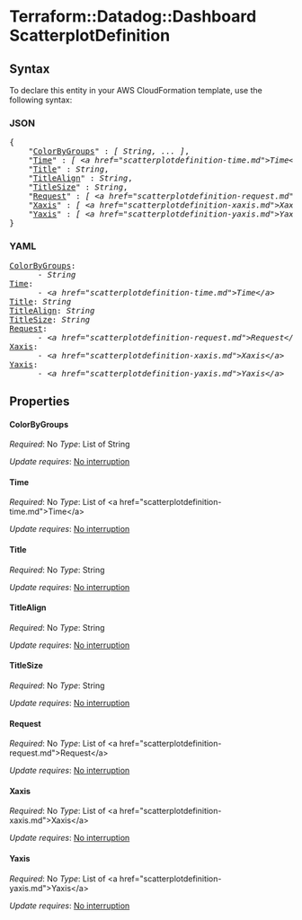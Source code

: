 # Terraform::Datadog::Dashboard ScatterplotDefinition

## Syntax

To declare this entity in your AWS CloudFormation template, use the following syntax:

### JSON

<pre>
{
    "<a href="#colorbygroups" title="ColorByGroups">ColorByGroups</a>" : <i>[ String, ... ]</i>,
    "<a href="#time" title="Time">Time</a>" : <i>[ &lt;a href=&#34;scatterplotdefinition-time.md&#34;&gt;Time&lt;/a&gt;, ... ]</i>,
    "<a href="#title" title="Title">Title</a>" : <i>String</i>,
    "<a href="#titlealign" title="TitleAlign">TitleAlign</a>" : <i>String</i>,
    "<a href="#titlesize" title="TitleSize">TitleSize</a>" : <i>String</i>,
    "<a href="#request" title="Request">Request</a>" : <i>[ &lt;a href=&#34;scatterplotdefinition-request.md&#34;&gt;Request&lt;/a&gt;, ... ]</i>,
    "<a href="#xaxis" title="Xaxis">Xaxis</a>" : <i>[ &lt;a href=&#34;scatterplotdefinition-xaxis.md&#34;&gt;Xaxis&lt;/a&gt;, ... ]</i>,
    "<a href="#yaxis" title="Yaxis">Yaxis</a>" : <i>[ &lt;a href=&#34;scatterplotdefinition-yaxis.md&#34;&gt;Yaxis&lt;/a&gt;, ... ]</i>
}
</pre>

### YAML

<pre>
<a href="#colorbygroups" title="ColorByGroups">ColorByGroups</a>: <i>
      - String</i>
<a href="#time" title="Time">Time</a>: <i>
      - &lt;a href=&#34;scatterplotdefinition-time.md&#34;&gt;Time&lt;/a&gt;</i>
<a href="#title" title="Title">Title</a>: <i>String</i>
<a href="#titlealign" title="TitleAlign">TitleAlign</a>: <i>String</i>
<a href="#titlesize" title="TitleSize">TitleSize</a>: <i>String</i>
<a href="#request" title="Request">Request</a>: <i>
      - &lt;a href=&#34;scatterplotdefinition-request.md&#34;&gt;Request&lt;/a&gt;</i>
<a href="#xaxis" title="Xaxis">Xaxis</a>: <i>
      - &lt;a href=&#34;scatterplotdefinition-xaxis.md&#34;&gt;Xaxis&lt;/a&gt;</i>
<a href="#yaxis" title="Yaxis">Yaxis</a>: <i>
      - &lt;a href=&#34;scatterplotdefinition-yaxis.md&#34;&gt;Yaxis&lt;/a&gt;</i>
</pre>

## Properties

#### ColorByGroups

_Required_: No
_Type_: List of String

_Update requires_: [No interruption](https://docs.aws.amazon.com/AWSCloudFormation/latest/UserGuide/using-cfn-updating-stacks-update-behaviors.html#update-no-interrupt)

#### Time

_Required_: No
_Type_: List of &lt;a href=&#34;scatterplotdefinition-time.md&#34;&gt;Time&lt;/a&gt;

_Update requires_: [No interruption](https://docs.aws.amazon.com/AWSCloudFormation/latest/UserGuide/using-cfn-updating-stacks-update-behaviors.html#update-no-interrupt)

#### Title

_Required_: No
_Type_: String

_Update requires_: [No interruption](https://docs.aws.amazon.com/AWSCloudFormation/latest/UserGuide/using-cfn-updating-stacks-update-behaviors.html#update-no-interrupt)

#### TitleAlign

_Required_: No
_Type_: String

_Update requires_: [No interruption](https://docs.aws.amazon.com/AWSCloudFormation/latest/UserGuide/using-cfn-updating-stacks-update-behaviors.html#update-no-interrupt)

#### TitleSize

_Required_: No
_Type_: String

_Update requires_: [No interruption](https://docs.aws.amazon.com/AWSCloudFormation/latest/UserGuide/using-cfn-updating-stacks-update-behaviors.html#update-no-interrupt)

#### Request

_Required_: No
_Type_: List of &lt;a href=&#34;scatterplotdefinition-request.md&#34;&gt;Request&lt;/a&gt;

_Update requires_: [No interruption](https://docs.aws.amazon.com/AWSCloudFormation/latest/UserGuide/using-cfn-updating-stacks-update-behaviors.html#update-no-interrupt)

#### Xaxis

_Required_: No
_Type_: List of &lt;a href=&#34;scatterplotdefinition-xaxis.md&#34;&gt;Xaxis&lt;/a&gt;

_Update requires_: [No interruption](https://docs.aws.amazon.com/AWSCloudFormation/latest/UserGuide/using-cfn-updating-stacks-update-behaviors.html#update-no-interrupt)

#### Yaxis

_Required_: No
_Type_: List of &lt;a href=&#34;scatterplotdefinition-yaxis.md&#34;&gt;Yaxis&lt;/a&gt;

_Update requires_: [No interruption](https://docs.aws.amazon.com/AWSCloudFormation/latest/UserGuide/using-cfn-updating-stacks-update-behaviors.html#update-no-interrupt)

